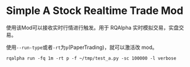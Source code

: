 # Simple A Stock Realtime Trade Mod
使用该Mod可以接收实时行情进行触发。用于 RQAlpha 实时模拟交易，实盘交易。

使用`--run-type`或者`-rt`为`p`(PaperTrading)，就可以激活改 mod。

```
rqalpha run -fq 1m -rt p -f ~/tmp/test_a.py -sc 100000 -l verbose
```
